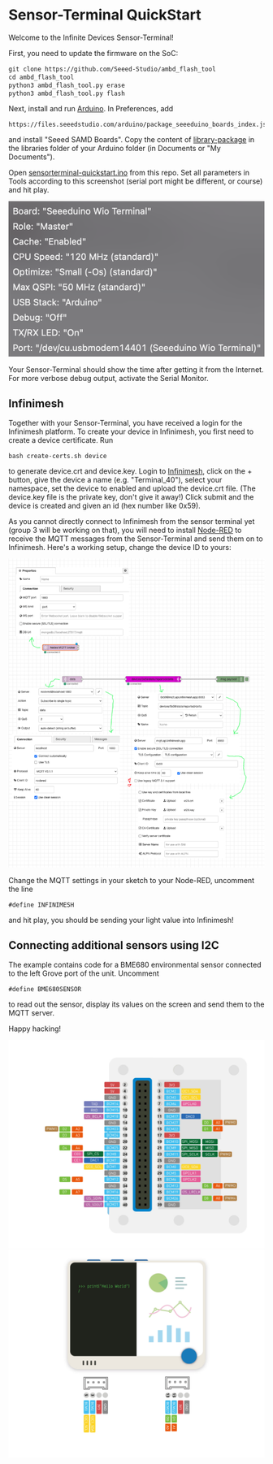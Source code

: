 # Sensor-Terminal QuickStart
Welcome to the Infinite Devices Sensor-Terminal!

First, you need to update the firmware on the SoC:

	git clone https://github.com/Seeed-Studio/ambd_flash_tool
    cd ambd_flash_tool
	python3 ambd_flash_tool.py erase
	python3 ambd_flash_tool.py flash	

Next, install and run [Arduino](https://www.arduino.cc/en/software). In Preferences, add

    https://files.seeedstudio.com/arduino/package_seeeduino_boards_index.json

and install "Seeed SAMD Boards". Copy the content of [library-package](library-package) in the libraries folder of your Arduino folder (in Documents or "My Documents").

Open [sensorterminal-quickstart.ino](sensorterminal-quickstart.ino) from this repo. Set all parameters in Tools according to this screenshot (serial port might be different, or course) and hit play.

![](arduinosettings.png)

Your Sensor-Terminal should show the time after getting it from the Internet. For more verbose debug output, activate the Serial Monitor.

## Infinimesh

Together with your Sensor-Terminal, you have received a login for the Infinimesh platform. To create your device in Infinimesh, you first need to create a device certificate. Run

    bash create-certs.sh device

to generate device.crt and device.key. Login to [Infinimesh](https://console.infinimesh.app/), click on the + button, give the device a name (e.g. "Terminal_40"), select your namespace, set the device to enabled and upload the device.crt file. (The device.key file is the private key, don't give it away!) Click submit and the device is created and given an id (hex number like 0x59). 

As you cannot directly connect to Infinimesh from the sensor terminal yet (group 3 will be working on that), you will need to install [Node-RED](https://nodered.org/#get-started) to receive the MQTT messages from the Sensor-Terminal and send them on to Infinimesh. Here's a working setup, change the device ID to yours:

![](nodered.png)

Change the MQTT settings in your sketch to your Node-RED, uncomment the line

    #define INFINIMESH

and hit play, you should be sending your light value into Infinimesh!

## Connecting additional sensors using I2C

The example contains code for a BME680 environmental sensor connected to the left Grove port of the unit. Uncomment

    #define BME680SENSOR

to read out the sensor, display its values on the screen and send them to the MQTT server.

Happy hacking!

![](pinout.jpeg)
![](pinout2.jpeg)